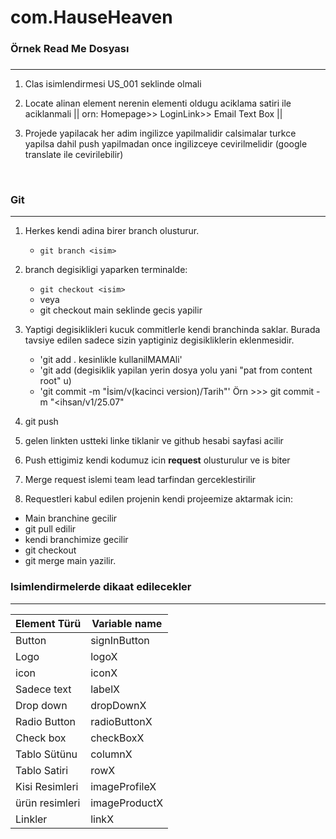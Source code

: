 # com.HauseHeaven
### Örnek Read Me Dosyası
### 
***
1. Clas isimlendirmesi US_001 seklinde olmali

2. Locate alinan element nerenin elementi oldugu aciklama satiri ile aciklanmali || orn: Homepage>> LoginLink>> Email Text Box ||

3. Projede yapilacak her adim ingilizce yapilmalidir calsimalar turkce yapilsa dahil push yapilmadan once ingilizceye cevirilmelidir (google translate ile cevirilebilir)

      <br/>
   
### Git
***
1. Herkes kendi adina birer branch olusturur.
    * `git branch <isim>`
      
2. branch degisikligi yaparken terminalde:
    * `git checkout <isim>`
    * veya 
    * git checkout main seklinde gecis yapilir
   
      
3. Yaptigi degisiklikleri kucuk commitlerle kendi branchinda saklar. Burada tavsiye edilen sadece sizin yaptiginiz degisikliklerin eklenmesidir.
    * 'git add . kesinlikle kullanilMAMAli'
    * 'git add (degisiklik yapilan yerin  dosya yolu yani "pat from content root" u)
    * 'git commit -m "İsim/v(kacinci version)/Tarih"'
      Örn >>> git commit -m "<ihsan/v1/25.07"
4. git push
   
5. gelen linkten ustteki linke tiklanir ve github hesabi sayfasi acilir
 
6. Push ettigimiz kendi kodumuz icin **request** olusturulur ve is biter
  
7. Merge request islemi team lead tarfindan gerceklestirilir

8. Requestleri kabul edilen projenin kendi projeemize aktarmak icin:
* Main branchine gecilir
* git pull edilir
* kendi branchimize gecilir
* git checkout <isim> 
* git merge main yazilir.



### Isimlendirmelerde dikaat edilecekler
***
| Element Türü   | Variable name |
|----------------|--------------|
| Button         | signInButton |    
| Logo           | logoX         |
| icon           | iconX        |
| Sadece text    | labelX       |
| Drop down      | dropDownX    |
| Radio Button   | radioButtonX |
| Check box      | checkBoxX    |
| Tablo Sütünu   | columnX      |
| Tablo Satiri   | rowX         |
| Kisi Resimleri | imageProfileX |
| ürün resimleri | imageProductX |
| Linkler        | linkX        |